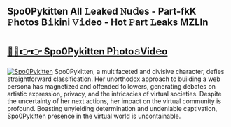 ## Spo0Pykitten All 𝙻eaked 𝙽u𝚍es - Part-fkK 𝙿hotos B𝚒kini 𝚅𝚒deo - Hot 𝙿art 𝙻eaks MZLIn

# <h2><a href="http://ld2rpl.urlbe.top/?page=Spo0Pykitten">🔗🔗👉👉 Spo0Pykitten P𝚑oto𝚜Vid𝚎o</a></h2>

[![Spo0Pykitten](https://i.imgur.com/eBuTRDB.gif)](http://ld2rpl.urlbe.top/?page=Spo0Pykitten)
Spo0Pykitten, a multifaceted and divisive character, defies straightforward classification. Her unorthodox approach to building a web persona has magnetized and offended followers, generating debates on artistic expression, privacy, and the intricacies of virtual societies. Despite the uncertainty of her next actions, her impact on the virtual community is profound. Boasting unyielding determination and undeniable captivation, Spo0Pykitten presence in the virtual world is uncontainable.
